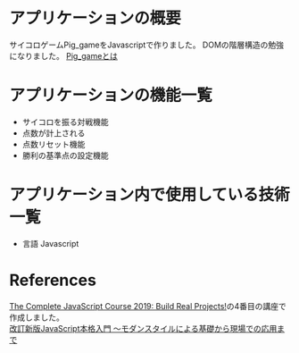 # アプリケーションの概要
サイコロゲームPig_gameをJavascriptで作りました。
DOMの階層構造の勉強になりました。
[Pig_gameとは](https://en.wikipedia.org/wiki/Pig_(dice_game))

# アプリケーションの機能一覧
- サイコロを振る対戦機能
- 点数が計上される
- 点数リセット機能
- 勝利の基準点の設定機能

# アプリケーション内で使用している技術一覧
- 言語 Javascript

# References
[The Complete JavaScript Course 2019: Build Real Projects!](https://www.udemy.com/course/the-complete-javascript-course)の4番目の講座で作成しました。<br>
[改訂新版JavaScript本格入門 ～モダンスタイルによる基礎から現場での応用まで](https://www.amazon.co.jp/dp/B01LYO6C1N/ref=cm_sw_r_tw_dp_U_x_Xn0WDbZ47QA2W)
